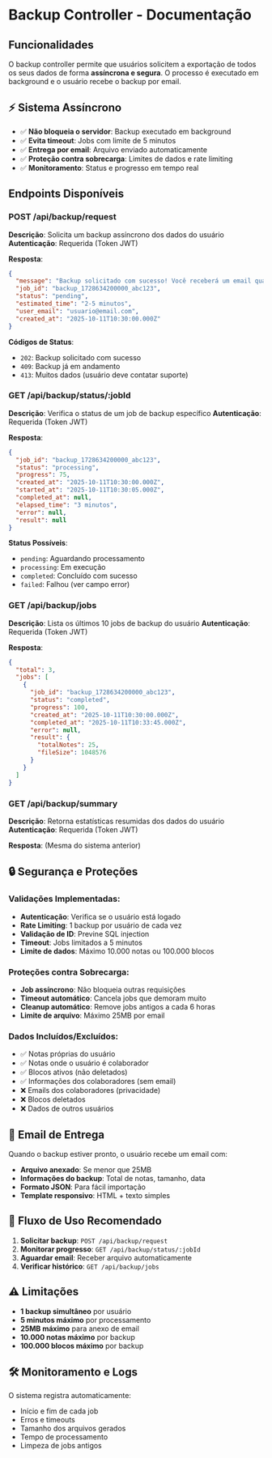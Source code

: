 # Backup Controller - Documentação

## Funcionalidades

O backup controller permite que usuários solicitem a exportação de todos os seus dados de forma **assíncrona e segura**. O processo é executado em background e o usuário recebe o backup por email.

## ⚡ **Sistema Assíncrono**

- ✅ **Não bloqueia o servidor**: Backup executado em background
- ✅ **Evita timeout**: Jobs com limite de 5 minutos
- ✅ **Entrega por email**: Arquivo enviado automaticamente
- ✅ **Proteção contra sobrecarga**: Limites de dados e rate limiting
- ✅ **Monitoramento**: Status e progresso em tempo real

## Endpoints Disponíveis

### POST /api/backup/request
**Descrição**: Solicita um backup assíncrono dos dados do usuário
**Autenticação**: Requerida (Token JWT)

**Resposta**:
```json
{
  "message": "Backup solicitado com sucesso! Você receberá um email quando estiver pronto.",
  "job_id": "backup_1728634200000_abc123",
  "status": "pending",
  "estimated_time": "2-5 minutos",
  "user_email": "usuario@email.com",
  "created_at": "2025-10-11T10:30:00.000Z"
}
```

**Códigos de Status**:
- `202`: Backup solicitado com sucesso
- `409`: Backup já em andamento
- `413`: Muitos dados (usuário deve contatar suporte)

### GET /api/backup/status/:jobId
**Descrição**: Verifica o status de um job de backup específico
**Autenticação**: Requerida (Token JWT)

**Resposta**:
```json
{
  "job_id": "backup_1728634200000_abc123",
  "status": "processing",
  "progress": 75,
  "created_at": "2025-10-11T10:30:00.000Z",
  "started_at": "2025-10-11T10:30:05.000Z",
  "completed_at": null,
  "elapsed_time": "3 minutos",
  "error": null,
  "result": null
}
```

**Status Possíveis**:
- `pending`: Aguardando processamento
- `processing`: Em execução
- `completed`: Concluído com sucesso
- `failed`: Falhou (ver campo error)

### GET /api/backup/jobs
**Descrição**: Lista os últimos 10 jobs de backup do usuário
**Autenticação**: Requerida (Token JWT)

**Resposta**:
```json
{
  "total": 3,
  "jobs": [
    {
      "job_id": "backup_1728634200000_abc123",
      "status": "completed",
      "progress": 100,
      "created_at": "2025-10-11T10:30:00.000Z",
      "completed_at": "2025-10-11T10:33:45.000Z",
      "error": null,
      "result": {
        "totalNotes": 25,
        "fileSize": 1048576
      }
    }
  ]
}
```

### GET /api/backup/summary
**Descrição**: Retorna estatísticas resumidas dos dados do usuário
**Autenticação**: Requerida (Token JWT)

**Resposta**: (Mesma do sistema anterior)

## 🔒 Segurança e Proteções

### Validações Implementadas:
- **Autenticação**: Verifica se o usuário está logado
- **Rate Limiting**: 1 backup por usuário de cada vez
- **Validação de ID**: Previne SQL injection
- **Timeout**: Jobs limitados a 5 minutos
- **Limite de dados**: Máximo 10.000 notas ou 100.000 blocos

### Proteções contra Sobrecarga:
- **Job assíncrono**: Não bloqueia outras requisições
- **Timeout automático**: Cancela jobs que demoram muito
- **Cleanup automático**: Remove jobs antigos a cada 6 horas
- **Limite de arquivo**: Máximo 25MB por email

### Dados Incluídos/Excluídos:
- ✅ Notas próprias do usuário
- ✅ Notas onde o usuário é colaborador
- ✅ Blocos ativos (não deletados)
- ✅ Informações dos colaboradores (sem email)
- ❌ Emails dos colaboradores (privacidade)
- ❌ Blocos deletados
- ❌ Dados de outros usuários

## 📧 Email de Entrega

Quando o backup estiver pronto, o usuário recebe um email com:
- **Arquivo anexado**: Se menor que 25MB
- **Informações do backup**: Total de notas, tamanho, data
- **Formato JSON**: Para fácil importação
- **Template responsivo**: HTML + texto simples

## 🚀 Fluxo de Uso Recomendado

1. **Solicitar backup**: `POST /api/backup/request`
2. **Monitorar progresso**: `GET /api/backup/status/:jobId`
3. **Aguardar email**: Receber arquivo automaticamente
4. **Verificar histórico**: `GET /api/backup/jobs`

## ⚠️ Limitações

- **1 backup simultâneo** por usuário
- **5 minutos máximo** por processamento
- **25MB máximo** para anexo de email
- **10.000 notas máximo** por backup
- **100.000 blocos máximo** por backup

## 🛠️ Monitoramento e Logs

O sistema registra automaticamente:
- Início e fim de cada job
- Erros e timeouts
- Tamanho dos arquivos gerados
- Tempo de processamento
- Limpeza de jobs antigos